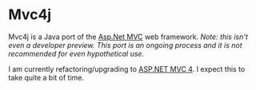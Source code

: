 # Mvc4j

Mvc4j is a Java port of the [Asp.Net MVC](http://www.asp.net/mvc) web framework. _Note: this isn't even a developer preview. This port is an ongoing process and it is not recommended for even hypothetical use._

I am currently refactoring/upgrading to [ASP.NET MVC 4](http://aspnetwebstack.codeplex.com/). I expect this to take quite a bit of time.